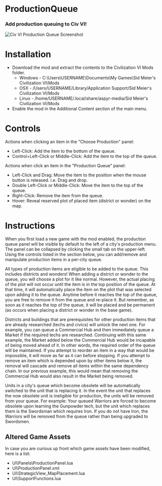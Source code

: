 # ProductionQueue
### Add production queuing to Civ VI!

![Civ VI Production Queue Screenshot](http://i.imgur.com/ieaQ0iY.jpg)

Installation
============
* Download the mod and extract the contents to the Civilization VI Mods folder.  
    * Windows - C:\Users\USERNAME\Documents\My Games\Sid Meier's Civilization VI\Mods  
    * OSX - /Users/USERNAME/Library/Application Support/Sid Meier's Civilization VI/Mods  
    * Linux - /home/USERNAME/.local/share/aspyr-media/Sid Meier's Civilization VI/Mods  
* Enable the mod in the Additional Content section of the main menu.

Controls
========
Actions when clicking an item in the "Choose Production" panel:
* Left-Click: Add the item to the bottom of the queue.
* Control+Left-Click or Middle-Click: Add the item to the top of the queue.

Actions when click an item in the "Production Queue" panel:
* Left-Click and Drag: Move the item to the position when the mouse button is released. i.e. Drag and drop.
* Double Left-Click or Middle-Click: Move the item to the top of the queue.
* Right-Click: Remove the item from the queue.
* Hover: Reveal reserved plot of placed item (district or wonder) on the map.

Instructions
============
When you first load a new game with the mod enabled, the production queue panel will be visible by default to the left of a city's production menu. The panel can be collapsed by clicking the small tab on the upper-left. Using the controls listed in the section below, you can add/remove and manipulate production items in a per-city queue.

All types of production items are eligible to be added to the queue. This includes districts and wonders! When adding a district or wonder to the queue, you will choose a plot for it like normal. However, the actual placing of the plot will not occur until the item is in the top position of the queue. At that time, it will automatically place the item on the plot that was selected upon adding it to the queue. Anytime before it reaches the top of the queue, you are free to remove it from the queue and re-place it. But remember, as soon as it reaches the top of the queue, it will be placed and be permanent (as occurs when placing a district or wonder in the base game).

Districts and buildings that are prerequisites for other production items that are already researched (techs and civics) will unlock the next one. For example, you can queue a Commercial Hub and then immediately queue a Market if the required techs are researched. Continuing with this same example, the Market added below the Commercial Hub would be incapable of being moved ahead of it. In other words, the required order of the queue will be maintained. If you attempt to reorder an item in a way that would be impossible, it will move as far as it can before stopping. If you attempt to remove an item which is depended upon by other items below it, the removal will cascade and remove all items within the same dependency chain. In our previous example, this would mean that removing the Commercial Hub would also result in the Market being removed.

Units in a city's queue which become obsolete will be automatically switched to the unit that is replacing it. In the event the unit that replaces the now obsolete unit is ineligible for production, the units will be removed from your queue. For example: Your queued Warriors are forced to become obsolete upon learning the Gunpowder tech, but the unit which replaces them is the Swordsman which requires Iron. If you do not have Iron, the Warriors will be removed from the queue rather than being upgraded to Swordsmen. 

Altered Game Assets
-------------------
In case you are curious up front which game assets have been modified, here is a list:
* UI\Panels\ProductionPanel.lua
* UI\ProductionPanel.xml
* UI\StrategicView_MapPlacement.lua
* UI\SupportFunctions.lua

